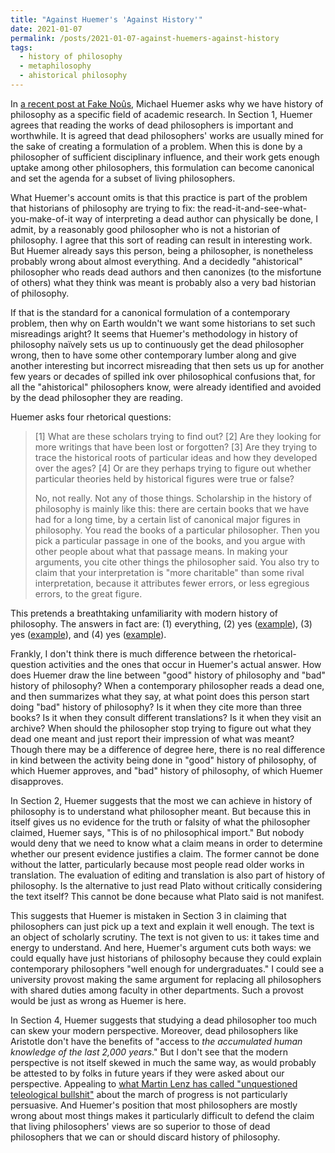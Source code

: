 ```yaml
---
title: "Against Huemer's 'Against History'"
date: 2021-01-07
permalink: /posts/2021-01-07-against-huemers-against-history
tags:
  - history of philosophy
  - metaphilosophy
  - ahistorical philosophy
---
```


In [a recent post at Fake Noûs](http://fakenous.net/?p=1168), Michael Huemer asks why we have history of philosophy as a specific field of academic research. In Section 1, Huemer agrees that reading the works of dead philosophers is important and worthwhile. It is agreed that dead philosophers' works are usually mined for the sake of creating a formulation of a problem. When this is done by a philosopher of sufficient disciplinary influence, and their work gets enough uptake among other philosophers, this formulation can become canonical and set the agenda for a subset of living philosophers.

What Huemer's account omits is that this practice is part of the problem that historians of philosophy are trying to fix: the read-it-and-see-what-you-make-of-it way of interpreting a dead author can physically be done, I admit, by a reasonably good philosopher who is not a historian of philosophy. I agree that this sort of reading can result in interesting work. But Huemer already says this person, being a philosopher, is nonetheless probably wrong about almost everything. And a decidedly "ahistorical" philosopher who reads dead authors and then canonizes (to the misfortune of others) what they think was meant is probably also a very bad historian of philosophy.

If that is the standard for a canonical formulation of a contemporary problem, then why on Earth wouldn't we want some historians to set such misreadings aright? It seems that Huemer's methodology in history of philosophy naïvely sets us up to continuously get the dead philosopher wrong, then to have some other contemporary lumber along and give another interesting but incorrect misreading that then sets us up for another few years or decades of spilled ink over philosophical confusions that, for all the "ahistorical" philosophers know, were already identified and avoided by the dead philosopher they are reading.

Huemer asks four rhetorical questions:

>[1] What are these scholars trying to find out? [2] Are they looking for more writings that have been lost or forgotten? [3] Are they trying to trace the historical roots of particular ideas and how they developed over the ages? [4] Or are they perhaps trying to figure out whether particular theories held by historical figures were true or false?
>
>No, not really. Not any of those things. Scholarship in the history of philosophy is mainly like this: there are certain books that we have had for a long time, by a certain list of canonical major figures in philosophy. You read the books of a particular philosopher. Then you pick a particular passage in one of the books, and you argue with other people about what that passage means. In making your arguments, you cite other things the philosopher said. You also try to claim that your interpretation is "more charitable" than some rival interpretation, because it attributes fewer errors, or less egregious errors, to the great figure.

This pretends a breathtaking unfamiliarity with modern history of philosophy. The answers in fact are: (1) everything, (2) yes ([example](https://www.cambridge.org/us/academic/subjects/philosophy/twentieth-century-philosophy/significance-new-logic?format=HB&isbn=9781107179028)), (3) yes ([example](https://global.oup.com/academic/product/on-the-genealogy-of-universals-9780198811251?cc=us&lang=en&#)), and (4) yes ([example](https://www.cambridge.org/core/journals/kantian-review/article/abs/can-kants-formula-of-the-end-in-itself-condemn-capitalism/4C5EA7AF6EB4FE897DD94DE19D19EB16)).

Frankly, I don't think there is much difference between the rhetorical-question activities and the ones that occur in Huemer's actual answer. How does Huemer draw the line between "good" history of philosophy and "bad" history of philosophy? When a contemporary philosopher reads a dead one, and then summarizes what they say, at what point does this person start doing "bad" history of philosophy? Is it when they cite more than three books? Is it when they consult different translations? Is it when they visit an archive? When should the philosopher stop trying to figure out what they dead one meant and just report their impression of what was meant? Though there may be a difference of degree here, there is no real difference in kind between the activity being done in "good" history of philosophy, of which Huemer approves, and "bad" history of philosophy, of which Huemer disapproves.

In Section 2, Huemer suggests that the most we can achieve in history of philosophy is to understand what philosopher meant. But because this in itself gives us no evidence for the truth or falsity of what the philosopher claimed, Huemer says, "This is of no philosophical import." But nobody would deny that we need to know what a claim means in order to determine whether our present evidence justifies a claim. The former cannot be done without the latter, particularly because most people read older works in translation. The evaluation of editing and translation is also part of history of philosophy. Is the alternative to just read Plato without critically considering the text itself? This cannot be done because what Plato said is not manifest.

This suggests that Huemer is mistaken in Section 3 in claiming that philosophers can just pick up a text and explain it well enough. The text is an object of scholarly scrutiny. The text is not given to us: it takes time and energy to understand. And here, Huemer's argument cuts both ways: we could equally have just historians of philosophy because they could explain contemporary philosophers "well enough for undergraduates." I could see a university provost making the same argument for replacing all philosophers with shared duties among faculty in other departments. Such a provost would be just as wrong as Huemer is here.

In Section 4, Huemer suggests that studying a dead philosopher too much can skew your modern perspective. Moreover, dead philosophers like Aristotle don't have the benefits of "access to *the accumulated human knowledge of the last 2,000 years*." But I don't see that the modern perspective is not itself skewed in much the same way, as would probably be attested to by folks in future years if they were asked about our perspective. Appealing to [what Martin Lenz has called "unquestioned teleological bullshit"](https://handlingideas.blog/2019/12/28/how-philosophy-does-not-make-progress-a-note-on-scott-soames-new-book/) about the march of progress is not particularly persuasive. And Huemer's position that most philosophers are mostly wrong about most things makes it particularly difficult to defend the claim that living philosophers' views are so superior to those of dead philosophers that we can or should discard history of philosophy.
